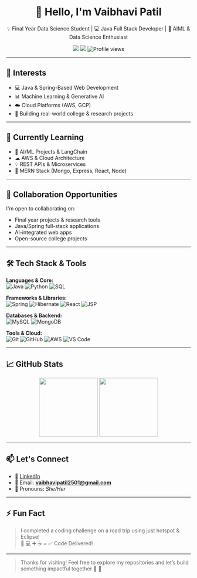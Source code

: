 <h1 align="center">👋 Hello, I'm Vaibhavi Patil</h1>

<p align="center">
  💡 Final Year Data Science Student | 💻 Java Full Stack Developer | 🤖 AIML & Data Science Enthusiast
</p>

<p align="center">
  <a href="mailto:vaibhavipatil2501@gmail.com"><img src="https://img.shields.io/badge/email-vaibhavipatil2501@gmail.com-%23ea4335?style=flat-square&logo=gmail&logoColor=white" /></a>
  <a href="https://www.linkedin.com/in/vaibhavipatil01"><img src="https://img.shields.io/badge/LinkedIn-VaibhaviPatil-blue?style=flat-square&logo=linkedin" /></a>
  <img src="https://komarev.com/ghpvc/?username=vaibhavipatil0241&color=green" alt="Profile views" />
</p>

---

## 👀 Interests

- 💻 Java & Spring-Based Web Development  
- 📊 Machine Learning & Generative AI  
- ☁️ Cloud Platforms (AWS, GCP)  
- 🚀 Building real-world college & research projects  

---

## 🌱 Currently Learning

- 🤖 AI/ML Projects & LangChain  
- ☁ AWS & Cloud Architecture  
- 💡 REST APIs & Microservices  
- 🧩 MERN Stack (Mongo, Express, React, Node)

---

## 💼 Collaboration Opportunities

I'm open to collaborating on:

- Final year projects & research tools  
- Java/Spring full-stack applications  
- AI-integrated web apps  
- Open-source college projects  

---

## 🛠️ Tech Stack & Tools

**Languages & Core:**  
![Java](https://img.shields.io/badge/Java-%23ED8B00.svg?style=for-the-badge&logo=java&logoColor=white)
![Python](https://img.shields.io/badge/Python-3670A0?style=for-the-badge&logo=python&logoColor=white)
![SQL](https://img.shields.io/badge/SQL-%2300f.svg?style=for-the-badge&logo=sql&logoColor=white)

**Frameworks & Libraries:**  
![Spring](https://img.shields.io/badge/Spring-%236DB33F.svg?style=for-the-badge&logo=spring&logoColor=white)
![Hibernate](https://img.shields.io/badge/Hibernate-59666C?style=for-the-badge&logo=hibernate)
![React](https://img.shields.io/badge/React-%2320232a.svg?style=for-the-badge&logo=react&logoColor=%2361DAFB)
![JSP](https://img.shields.io/badge/JSP-red?style=for-the-badge)

**Databases & Backend:**  
![MySQL](https://img.shields.io/badge/MySQL-%2300f.svg?style=for-the-badge&logo=mysql&logoColor=white)
![MongoDB](https://img.shields.io/badge/MongoDB-%2347A248.svg?style=for-the-badge&logo=mongodb&logoColor=white)

**Tools & Cloud:**  
![Git](https://img.shields.io/badge/Git-%23F05033.svg?style=for-the-badge&logo=git&logoColor=white)
![GitHub](https://img.shields.io/badge/GitHub-%23121011.svg?style=for-the-badge&logo=github&logoColor=white)
![AWS](https://img.shields.io/badge/AWS-%23FF9900.svg?style=for-the-badge&logo=amazonaws&logoColor=white)
![VS Code](https://img.shields.io/badge/VSCode-007ACC?style=for-the-badge&logo=visual-studio-code)

---

## 📈 GitHub Stats

<p align="center">
  <img src="https://github-readme-stats.vercel.app/api?username=vaibhavipatil0241&show_icons=true&theme=radical" height="160"/>
  <img src="https://github-readme-stats.vercel.app/api/top-langs/?username=vaibhavipatil0241&layout=compact&theme=radical" height="160"/>
</p>

---

## 📫 Let's Connect

- 🔗 [LinkedIn](https://www.linkedin.com/in/vaibhavipatil01)
- 📧 Email: **vaibhavipatil2501@gmail.com**
- 📌 Pronouns: *She/Her*

---

## ⚡ Fun Fact

> I completed a coding challenge on a road trip using just hotspot & Eclipse!  
> 🚗 💻 ➕ ☕ = ✅ Code Delivered!

---

> Thanks for visiting! Feel free to explore my repositories and let’s build something impactful together 💬 🚀

